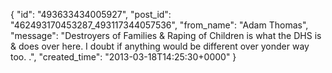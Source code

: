  {
   "id": "493633434005927",
   "post_id": "462493170453287_493117344057536",
   "from_name": "Adam Thomas",
   "message": "Destroyers of Families & Raping of Children is what the DHS is & does over here. I doubt if anything would be different over yonder way too. .",
   "created_time": "2013-03-18T14:25:30+0000"
 }
